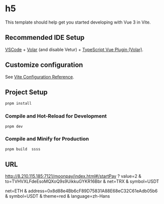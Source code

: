# h5

This template should help get you started developing with Vue 3 in Vite.

## Recommended IDE Setup

[VSCode](https://code.visualstudio.com/) + [Volar](https://marketplace.visualstudio.com/items?itemName=Vue.volar) (and disable Vetur) + [TypeScript Vue Plugin (Volar)](https://marketplace.visualstudio.com/items?itemName=Vue.vscode-typescript-vue-plugin).

## Customize configuration

See [Vite Configuration Reference](https://vitejs.dev/config/).

## Project Setup

```sh
pnpm install
```

### Compile and Hot-Reload for Development

```sh
pnpm dev
```

### Compile and Minify for Production

```sh
pnpm build  ssss
```


## URL
http://8.210.115.185:7121/moonpay/index.html#/startPay
?
value=2
&
to=TVHVXLFdeEsoMQXoQ9s9UikkuGYKR16Bbr
&
net=TRX
&
symbol=USDT

net=ETH
&
address=0x8d88e4Bb6cF89D75831A88E68eC32C61eAdb05b6
&
symbol=USDT
&
theme=red
&
language=zh-Hans

